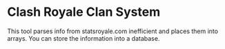 # Clash Royale Clan System

This tool parses info from statsroyale.com inefficient and places them into arrays. You can store the information into a database.
